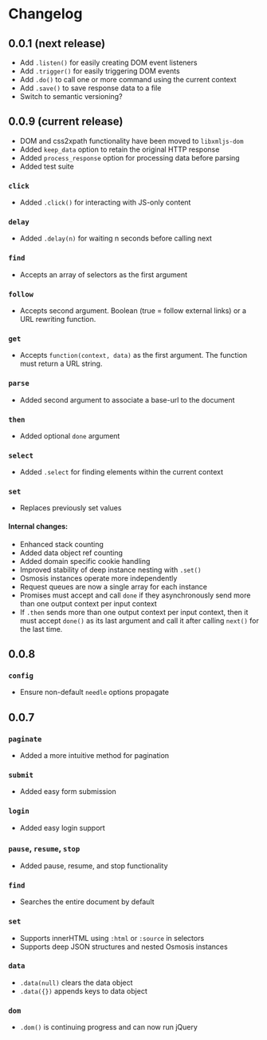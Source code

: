 # Changelog

## 0.0.1 (next release)

 * Add `.listen()` for easily creating DOM event listeners
 * Add `.trigger()` for easily triggering DOM events
 * Add `.do()` to call one or more command using the current context
 * Add `.save()` to save response data to a file
 * Switch to semantic versioning?

## 0.0.9 (current release)

 * DOM and css2xpath functionality have been moved to `libxmljs-dom`
 * Added `keep_data` option to retain the original HTTP response
 * Added `process_response` option for processing data before parsing
 * Added test suite

### `click`

 * Added `.click()` for interacting with JS-only content

### `delay`

 * Added `.delay(n)` for waiting n seconds before calling next

### `find`

 * Accepts an array of selectors as the first argument

### `follow`

 * Accepts second argument. Boolean (true = follow external links) or a URL rewriting function.

### `get`

 * Accepts `function(context, data)` as the first argument. The function must return a URL string.

### `parse`

 * Added second argument to associate a base-url to the document

### `then`

 * Added optional `done` argument

### `select`

 * Added `.select` for finding elements within the current context

### `set`

 * Replaces previously set values


#### Internal changes:

 * Enhanced stack counting
 * Added data object ref counting
 * Added domain specific cookie handling
 * Improved stability of deep instance nesting with `.set()`
 * Osmosis instances operate more independently
 * Request queues are now a single array for each instance
 * Promises must accept and call `done` if they asynchronously
   send more than one output context per input context
 * If `.then` sends more than one output context per input context,
   then it must accept `done()` as its last argument and
   call it after calling `next()` for the last time.

## 0.0.8

### `config`

 * Ensure non-default `needle` options propagate

## 0.0.7

### `paginate`

 * Added a more intuitive method for pagination

### `submit`

 * Added easy form submission

### `login`

 * Added easy login support

### `pause`, `resume`, `stop`

 * Added pause, resume, and stop functionality

### `find`

 * Searches the entire document by default

### `set`

 * Supports innerHTML using `:html` or `:source` in selectors
 * Supports deep JSON structures and nested Osmosis instances

### `data`

 * `.data(null)` clears the data object
 * `.data({})` appends keys to data object

### `dom`

 * `.dom()` is continuing progress and can now run jQuery
